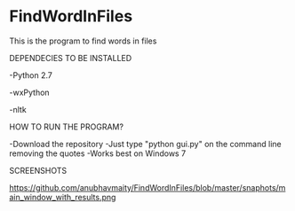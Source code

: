 FindWordInFiles
===============

This is the program to find words in files

DEPENDECIES TO BE INSTALLED

-Python 2.7

-wxPython

-nltk

HOW TO RUN THE PROGRAM?

-Download the repository
-Just type "python gui.py" on the command line removing the quotes
-Works best on Windows 7

SCREENSHOTS

https://github.com/anubhavmaity/FindWordInFiles/blob/master/snaphots/main_window_with_results.png
